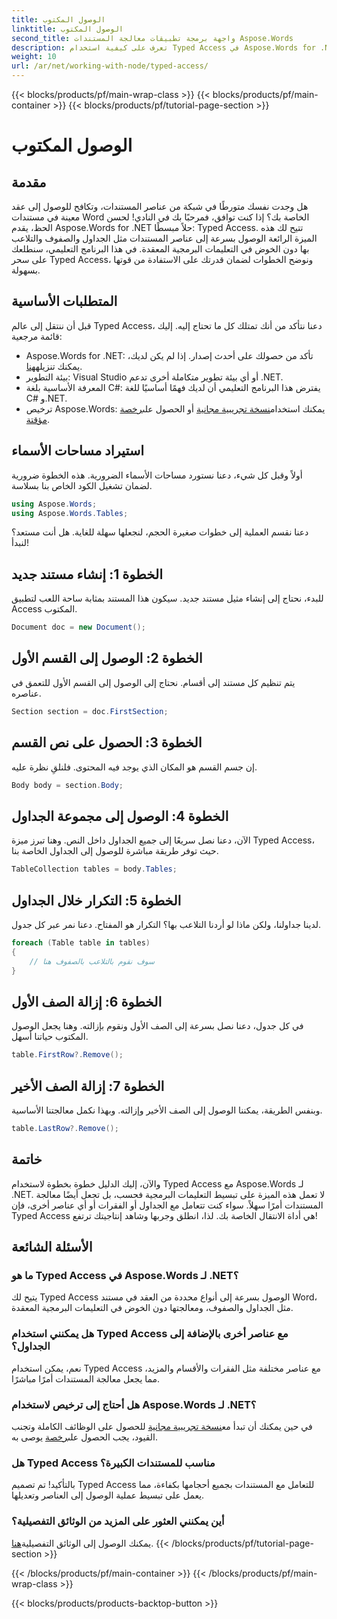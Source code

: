 ```yaml
---
title: الوصول المكتوب
linktitle: الوصول المكتوب
second_title: واجهة برمجة تطبيقات معالجة المستندات Aspose.Words
description: تعرف على كيفية استخدام Typed Access في Aspose.Words for .NET للتعامل بسهولة مع عناصر المستند مثل الجداول والصفوف. يعمل هذا الدليل التفصيلي على تبسيط سير عملك.
weight: 10
url: /ar/net/working-with-node/typed-access/
---
```


{{< blocks/products/pf/main-wrap-class >}}
{{< blocks/products/pf/main-container >}}
{{< blocks/products/pf/tutorial-page-section >}}

# الوصول المكتوب

## مقدمة

هل وجدت نفسك متورطًا في شبكة من عناصر المستندات، وتكافح للوصول إلى عقد معينة في مستندات Word الخاصة بك؟ إذا كنت توافق، فمرحبًا بك في النادي! لحسن الحظ، يقدم Aspose.Words for .NET حلاً مبسطًا: Typed Access. تتيح لك هذه الميزة الرائعة الوصول بسرعة إلى عناصر المستندات مثل الجداول والصفوف والتلاعب بها دون الخوض في التعليمات البرمجية المعقدة. في هذا البرنامج التعليمي، سنطلعك على سحر Typed Access، ونوضح الخطوات لضمان قدرتك على الاستفادة من قوتها بسهولة.

## المتطلبات الأساسية

قبل أن ننتقل إلى عالم Typed Access، دعنا نتأكد من أنك تمتلك كل ما تحتاج إليه. إليك قائمة مرجعية:

-  Aspose.Words for .NET: تأكد من حصولك على أحدث إصدار. إذا لم يكن لديك، يمكنك تنزيله[هنا](https://releases.aspose.com/words/net/).
- بيئة التطوير: Visual Studio أو أي بيئة تطوير متكاملة أخرى تدعم .NET.
- المعرفة الأساسية بلغة C#: يفترض هذا البرنامج التعليمي أن لديك فهمًا أساسيًا للغة C# و.NET.
-  ترخيص Aspose.Words: يمكنك استخدام[نسخة تجريبية مجانية](https://releases.aspose.com/) أو الحصول على[رخصة مؤقتة](https://purchase.aspose.com/temporary-license/).

## استيراد مساحات الأسماء

أولاً وقبل كل شيء، دعنا نستورد مساحات الأسماء الضرورية. هذه الخطوة ضرورية لضمان تشغيل الكود الخاص بنا بسلاسة.

```csharp
using Aspose.Words;
using Aspose.Words.Tables;
```

دعنا نقسم العملية إلى خطوات صغيرة الحجم، لنجعلها سهلة للغاية. هل أنت مستعد؟ لنبدأ!

## الخطوة 1: إنشاء مستند جديد

للبدء، نحتاج إلى إنشاء مثيل مستند جديد. سيكون هذا المستند بمثابة ساحة اللعب لتطبيق Access المكتوب.

```csharp
Document doc = new Document();
```

## الخطوة 2: الوصول إلى القسم الأول

يتم تنظيم كل مستند إلى أقسام. نحتاج إلى الوصول إلى القسم الأول للتعمق في عناصره.

```csharp
Section section = doc.FirstSection;
```

## الخطوة 3: الحصول على نص القسم

إن جسم القسم هو المكان الذي يوجد فيه المحتوى. فلنلقِ نظرة عليه.

```csharp
Body body = section.Body;
```

## الخطوة 4: الوصول إلى مجموعة الجداول

الآن، دعنا نصل سريعًا إلى جميع الجداول داخل النص. وهنا تبرز ميزة Typed Access، حيث توفر طريقة مباشرة للوصول إلى الجداول الخاصة بنا.

```csharp
TableCollection tables = body.Tables;
```

## الخطوة 5: التكرار خلال الجداول

لدينا جداولنا، ولكن ماذا لو أردنا التلاعب بها؟ التكرار هو المفتاح. دعنا نمر عبر كل جدول.

```csharp
foreach (Table table in tables)
{
    // سوف نقوم بالتلاعب بالصفوف هنا
}
```

## الخطوة 6: إزالة الصف الأول

في كل جدول، دعنا نصل بسرعة إلى الصف الأول ونقوم بإزالته. وهنا يجعل الوصول المكتوب حياتنا أسهل.

```csharp
table.FirstRow?.Remove();
```

## الخطوة 7: إزالة الصف الأخير

وبنفس الطريقة، يمكننا الوصول إلى الصف الأخير وإزالته. وبهذا نكمل معالجتنا الأساسية.

```csharp
table.LastRow?.Remove();
```

## خاتمة

والآن، إليك الدليل خطوة بخطوة لاستخدام Typed Access مع Aspose.Words لـ .NET. لا تعمل هذه الميزة على تبسيط التعليمات البرمجية فحسب، بل تجعل أيضًا معالجة المستندات أمرًا سهلاً. سواء كنت تتعامل مع الجداول أو الفقرات أو أي عناصر أخرى، فإن Typed Access هي أداة الانتقال الخاصة بك. لذا، انطلق وجربها وشاهد إنتاجيتك ترتفع!

## الأسئلة الشائعة

### ما هو Typed Access في Aspose.Words لـ .NET؟
يتيح لك Typed Access الوصول بسرعة إلى أنواع محددة من العقد في مستند Word، مثل الجداول والصفوف، ومعالجتها دون الخوض في التعليمات البرمجية المعقدة.

### هل يمكنني استخدام Typed Access مع عناصر أخرى بالإضافة إلى الجداول؟
نعم، يمكن استخدام Typed Access مع عناصر مختلفة مثل الفقرات والأقسام والمزيد، مما يجعل معالجة المستندات أمرًا مباشرًا.

### هل أحتاج إلى ترخيص لاستخدام Aspose.Words لـ .NET؟
 في حين يمكنك أن تبدأ مع[نسخة تجريبية مجانية](https://releases.aspose.com/) للحصول على الوظائف الكاملة وتجنب القيود، يجب الحصول على[رخصة](https://purchase.aspose.com/buy) يوصى به.

### هل Typed Access مناسب للمستندات الكبيرة؟
بالتأكيد! تم تصميم Typed Access للتعامل مع المستندات بجميع أحجامها بكفاءة، مما يعمل على تبسيط عملية الوصول إلى العناصر وتعديلها.

### أين يمكنني العثور على المزيد من الوثائق التفصيلية؟
 يمكنك الوصول إلى الوثائق التفصيلية[هنا](https://reference.aspose.com/words/net/).
{{< /blocks/products/pf/tutorial-page-section >}}

{{< /blocks/products/pf/main-container >}}
{{< /blocks/products/pf/main-wrap-class >}}

{{< blocks/products/products-backtop-button >}}
